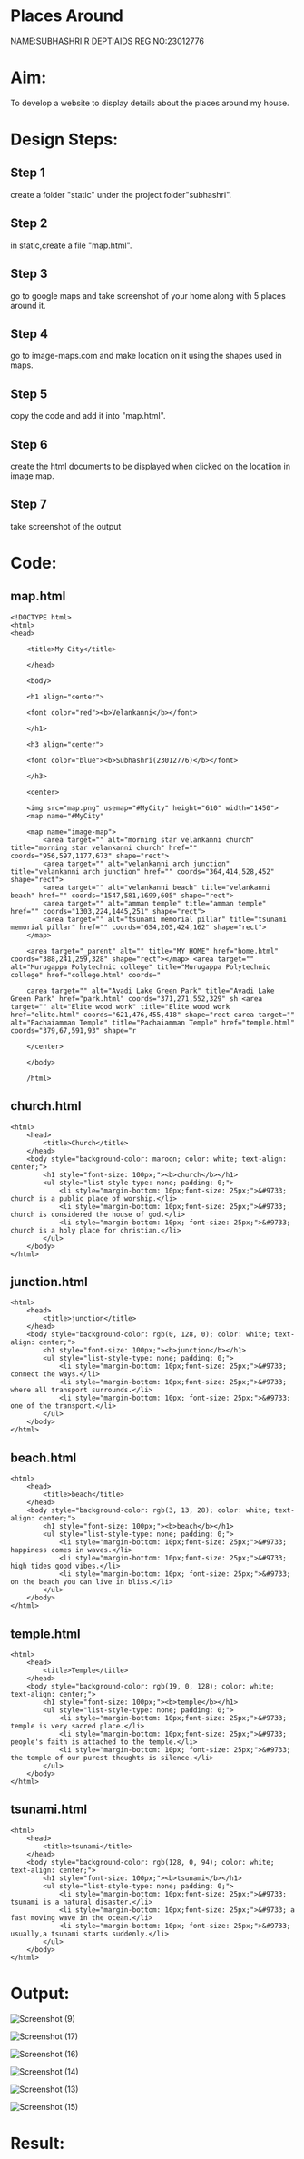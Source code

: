 # Places Around 

NAME:SUBHASHRI.R DEPT:AIDS REG NO:23012776
# Aim:
To develop a website to display details about the places around my house.

# Design Steps:
## Step 1

create a folder "static" under the project folder"subhashri".

## Step 2

in static,create a file "map.html".

## Step 3

go to google maps and take screenshot of your home along with 5 places around it.

## Step 4 

go to image-maps.com and make location on it using the shapes used in maps.

## Step 5 

copy the code and add it into "map.html".

## Step 6

create the html documents to be displayed when clicked on the locatiion in image map.

## Step 7

take screenshot of the output

# Code:

## map.html
```
<!DOCTYPE html>
<html>
<head>

    <title>My City</title>
    
    </head>
    
    <body>
    
    <h1 align="center">
    
    <font color="red"><b>Velankanni</b></font>
    
    </h1>
    
    <h3 align="center">
    
    <font color="blue"><b>Subhashri(23012776)</b></font>
    
    </h3>
    
    <center>
    
    <img src="map.png" usemap="#MyCity" height="610" width="1450">
    <map name="#MyCity"
    
    <map name="image-map">
        <area target="" alt="morning star velankanni church" title="morning star velankanni church" href="" coords="956,597,1177,673" shape="rect">
        <area target="" alt="velankanni arch junction" title="velankanni arch junction" href="" coords="364,414,528,452" shape="rect">
        <area target="" alt="velankanni beach" title="velankanni beach" href="" coords="1547,581,1699,605" shape="rect">
        <area target="" alt="amman temple" title="amman temple" href="" coords="1303,224,1445,251" shape="rect">
        <area target="" alt="tsunami memorial pillar" title="tsunami memorial pillar" href="" coords="654,205,424,162" shape="rect">
    </map>
    
    <area target="_parent" alt="" title="MY HOME" href="home.html" coords="388,241,259,328" shape="rect"></map> <area target="" alt="Murugappa Polytechnic college" title="Murugappa Polytechnic college" href="college.html" coords="
    
    carea target="" alt="Avadi Lake Green Park" title="Avadi Lake Green Park" href="park.html" coords="371,271,552,329" sh <area target="" alt="Elite wood work" title="Elite wood work href="elite.html" coords="621,476,455,418" shape="rect carea target="" alt="Pachaiamman Temple" title="Pachaiamman Temple" href="temple.html" coords="379,67,591,93" shape="r
    
    </center>
    
    </body>
    
    /html>
```
## church.html
```
<html>
    <head>
        <title>Church</title>
    </head>
    <body style="background-color: maroon; color: white; text-align: center;">
        <h1 style="font-size: 100px;"><b>church</b></h1>
        <ul style="list-style-type: none; padding: 0;">
            <li style="margin-bottom: 10px;font-size: 25px;">&#9733; church is a public place of worship.</li>
            <li style="margin-bottom: 10px;font-size: 25px;">&#9733; church is considered the house of god.</li>
            <li style="margin-bottom: 10px; font-size: 25px;">&#9733; church is a holy place for christian.</li>
        </ul>
    </body>
</html>
```
## junction.html
```
<html>
    <head>
        <title>junction</title>
    </head>
    <body style="background-color: rgb(0, 128, 0); color: white; text-align: center;">
        <h1 style="font-size: 100px;"><b>junction</b></h1>
        <ul style="list-style-type: none; padding: 0;">
            <li style="margin-bottom: 10px;font-size: 25px;">&#9733; connect the ways.</li>
            <li style="margin-bottom: 10px;font-size: 25px;">&#9733; where all transport surrounds.</li>
            <li style="margin-bottom: 10px; font-size: 25px;">&#9733; one of the transport.</li>
        </ul>
    </body>
</html>
```
## beach.html
```
<html>
    <head>
        <title>beach</title>
    </head>
    <body style="background-color: rgb(3, 13, 28); color: white; text-align: center;">
        <h1 style="font-size: 100px;"><b>beach</b></h1>
        <ul style="list-style-type: none; padding: 0;">
            <li style="margin-bottom: 10px;font-size: 25px;">&#9733; happiness comes in waves.</li>
            <li style="margin-bottom: 10px;font-size: 25px;">&#9733; high tides good vibes.</li>
            <li style="margin-bottom: 10px; font-size: 25px;">&#9733; on the beach you can live in bliss.</li>
        </ul>
    </body>
</html>
```
## temple.html
```
<html>
    <head>
        <title>Temple</title>
    </head>
    <body style="background-color: rgb(19, 0, 128); color: white; text-align: center;">
        <h1 style="font-size: 100px;"><b>temple</b></h1>
        <ul style="list-style-type: none; padding: 0;">
            <li style="margin-bottom: 10px;font-size: 25px;">&#9733; temple is very sacred place.</li>
            <li style="margin-bottom: 10px;font-size: 25px;">&#9733; people's faith is attached to the temple.</li>
            <li style="margin-bottom: 10px; font-size: 25px;">&#9733; the temple of our purest thoughts is silence.</li>
        </ul>
    </body>
</html>
```
## tsunami.html
```
<html>
    <head>
        <title>tsunami</title>
    </head>
    <body style="background-color: rgb(128, 0, 94); color: white; text-align: center;">
        <h1 style="font-size: 100px;"><b>tsunami</b></h1>
        <ul style="list-style-type: none; padding: 0;">
            <li style="margin-bottom: 10px;font-size: 25px;">&#9733; tsunami is a natural disaster.</li>
            <li style="margin-bottom: 10px;font-size: 25px;">&#9733; a fast moving wave in the ocean.</li>
            <li style="margin-bottom: 10px; font-size: 25px;">&#9733; usually,a tsunami starts suddenly.</li>
        </ul>
    </body>
</html>
```


# Output:

![Screenshot (9)](https://github.com/SubhashriRavichandran10/Ex-04-webTech_imagemap/assets/145743413/a5c898d5-0fa2-4995-b053-7b88d16e5ab8)

![Screenshot (17)](https://github.com/SubhashriRavichandran10/Ex-04-webTech_imagemap/assets/145743413/edb4e799-cccc-4f2b-8f3d-e6a0a36ca5ed)

![Screenshot (16)](https://github.com/SubhashriRavichandran10/Ex-04-webTech_imagemap/assets/145743413/9956699b-75ba-4c81-be73-bdbb6de610f7)

![Screenshot (14)](https://github.com/SubhashriRavichandran10/Ex-04-webTech_imagemap/assets/145743413/29665089-726d-469a-baa1-b2a7dabdbc38)


![Screenshot (13)](https://github.com/SubhashriRavichandran10/Ex-04-webTech_imagemap/assets/145743413/94014513-a8d0-415c-965c-554315d5d576)


![Screenshot (15)](https://github.com/SubhashriRavichandran10/Ex-04-webTech_imagemap/assets/145743413/879506a7-4b08-4892-8461-c6e5c40f6793)






# Result:

